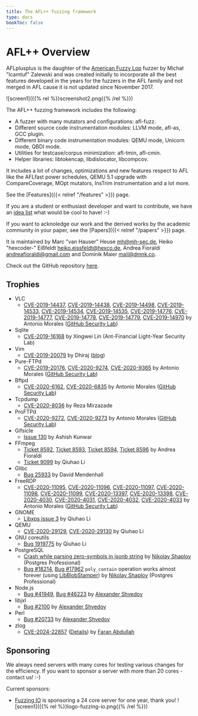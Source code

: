 ```yaml
---
title: The AFL++ fuzzing framework
type: docs
bookToc: false
---
```


# AFL++ Overview

AFLplusplus is the daughter of the [American Fuzzy Lop](http://lcamtuf.coredump.cx/afl/) fuzzer by Michał "lcamtuf" Zalewski and was created initially to incorporate all the best features developed in the years for the fuzzers in the AFL family and not merged in AFL cause it is not updated since November 2017.

![screen1]({{% rel %}}screenshot2.png{{% /rel %}})

The AFL++ fuzzing framework includes the following:

+ A fuzzer with many mutators and configurations: afl-fuzz.
+ Different source code instrumentation modules: LLVM mode, afl-as, GCC plugin.
+ Different binary code instrumentation modules: QEMU mode, Unicorn mode, QBDI mode.
+ Utilities for testcase/corpus minimization: afl-tmin, afl-cmin.
+ Helper libraries: libtokencap, libdislocator, libcompcov.

It includes a lot of changes, optimizations and new features respect to AFL like the AFLfast power schedules, QEMU 5.1 upgrade with CompareCoverage, MOpt mutators, InsTrim instrumentation and a lot more.

See the [Features]({{< relref "/features" >}}) page.

If you are a student or enthusiast developer and want to contribute, we have an [idea list](https://github.com/AFLplusplus/AFLplusplus/blob/master/docs/ideas.md) what would be cool to have! :-)

If you want to acknoledge our work and the derived works by the academic community in your paper, see the [Papers]({{< relref "/papers" >}}) page.

It is maintained by Marc "van Hauser" Heuse <mh@mh-sec.de>, Heiko "hexcoder-" Eißfeldt <heiko.eissfeldt@hexco.de>, Andrea Fioraldi <andreafioraldi@gmail.com> and Dominik Maier <mail@dmnk.co>.

Check out the GitHub repository [here](https://github.com/AFLplusplus/AFLplusplus).

## Trophies

+ VLC
  * [CVE-2019-14437](https://cve.mitre.org/cgi-bin/cvename.cgi?name=CVE-2019-14437), [CVE-2019-14438](https://cve.mitre.org/cgi-bin/cvename.cgi?name=CVE-2019-14438), [CVE-2019-14498](https://cve.mitre.org/cgi-bin/cvename.cgi?name=CVE-2019-14498), [CVE-2019-14533](https://cve.mitre.org/cgi-bin/cvename.cgi?name=CVE-2019-14533), [CVE-2019-14534](https://cve.mitre.org/cgi-bin/cvename.cgi?name=CVE-2019-14534), [CVE-2019-14535](https://cve.mitre.org/cgi-bin/cvename.cgi?name=CVE-2019-14535), [CVE-2019-14776](https://cve.mitre.org/cgi-bin/cvename.cgi?name=CVE-2019-14776), [CVE-2019-14777](https://cve.mitre.org/cgi-bin/cvename.cgi?name=CVE-2019-14777), [CVE-2019-14778](https://cve.mitre.org/cgi-bin/cvename.cgi?name=CVE-2019-14778), [CVE-2019-14779](https://cve.mitre.org/cgi-bin/cvename.cgi?name=CVE-2019-14779), [CVE-2019-14970](https://cve.mitre.org/cgi-bin/cvename.cgi?name=CVE-2019-14970) by Antonio Morales ([GitHub Security Lab](https://securitylab.github.com/research/vlc-vulnerability-heap-overflow))
+ Sqlite
  * [CVE-2019-16168](https://cve.mitre.org/cgi-bin/cvename.cgi?name=CVE-2019-16168) by Xingwei Lin (Ant-Financial Light-Year Security Lab)
+ Vim
  * [CVE-2019-20079](https://cve.mitre.org/cgi-bin/cvename.cgi?name=CVE-2019-20079) by Dhiraj ([blog](https://www.inputzero.io/2020/03/fuzzing-vim.html))
+ Pure-FTPd
  * [CVE-2019-20176](https://cve.mitre.org/cgi-bin/cvename.cgi?name=CVE-2019-20176), [CVE-2020-9274](https://cve.mitre.org/cgi-bin/cvename.cgi?name=CVE-2019-14437), [CVE-2020-9365](https://cve.mitre.org/cgi-bin/cvename.cgi?name=CVE-2020-9365) by Antonio Morales ([GitHub Security Lab](https://securitylab.github.com/research/fuzzing-sockets-FTP))
+ Bftpd
  * [CVE-2020-6162](https://cve.mitre.org/cgi-bin/cvename.cgi?name=CVE-2020-6162), [CVE-2020-6835](https://cve.mitre.org/cgi-bin/cvename.cgi?name=CVE-2020-6835) by Antonio Morales ([GitHub Security Lab](https://securitylab.github.com/research/fuzzing-sockets-FTP))
+ Tcpdump
  * [CVE-2020-8036](https://cve.mitre.org/cgi-bin/cvename.cgi?name=CVE-2020-8036) by Reza Mirzazade
+ ProFTPd
  * [CVE-2020-9272](https://cve.mitre.org/cgi-bin/cvename.cgi?name=CVE-2020-9272), [CVE-2020-9273](https://cve.mitre.org/cgi-bin/cvename.cgi?name=CVE-2020-9273) by Antonio Morales ([GitHub Security Lab](https://securitylab.github.com/research/fuzzing-sockets-FTP))
+ Gifsicle
  * [Issue 130](https://github.com/kohler/gifsicle/issues/130) by Ashish Kunwar
+ FFmpeg
  * [Ticket 8592](https://trac.ffmpeg.org/ticket/8592), [Ticket 8593](https://trac.ffmpeg.org/ticket/8593), [Ticket 8594](https://trac.ffmpeg.org/ticket/8594), [Ticket 8596](https://trac.ffmpeg.org/ticket/8596) by Andrea Fioraldi
  * [Ticket 9099](https://trac.ffmpeg.org/ticket/9099) by Qiuhao Li
+ Glibc
  * [Bug 25933](https://sourceware.org/bugzilla/show_bug.cgi?id=25933) by David Mendenhall
+ FreeRDP
  * [CVE-2020-11095](https://cve.mitre.org/cgi-bin/cvename.cgi?name=CVE-2020-11095), [CVE-2020-11096](https://cve.mitre.org/cgi-bin/cvename.cgi?name=CVE-2020-11096), [CVE-2020-11097](https://cve.mitre.org/cgi-bin/cvename.cgi?name=CVE-2020-11097), [CVE-2020-11098](https://cve.mitre.org/cgi-bin/cvename.cgi?name=CVE-2020-11098), [CVE-2020-11099](https://cve.mitre.org/cgi-bin/cvename.cgi?name=CVE-2020-11099), [CVE-2020-13397](https://cve.mitre.org/cgi-bin/cvename.cgi?name=CVE-2020-13397), [CVE-2020-13398](https://cve.mitre.org/cgi-bin/cvename.cgi?name=CVE-2020-13398), [CVE-2020-4030](https://cve.mitre.org/cgi-bin/cvename.cgi?name=CVE-2020-4030), [CVE-2020-4031](https://cve.mitre.org/cgi-bin/cvename.cgi?name=CVE-2020-4031), [CVE-2020-4032](https://cve.mitre.org/cgi-bin/cvename.cgi?name=CVE-2020-4032), [CVE-2020-4033](https://cve.mitre.org/cgi-bin/cvename.cgi?name=CVE-2020-4033) by Antonio Morales ([GitHub Security Lab](https://securitylab.github.com/research/fuzzing-sockets-FreeRDP))
+ GNOME
  * [Libxps issue 3](https://gitlab.gnome.org/GNOME/libgxps/-/issues/3) by Qiuhao Li
+ QEMU
  * [CVE-2020-29129](https://cve.mitre.org/cgi-bin/cvename.cgi?name=CVE-2020-29129), [CVE-2020-29130](https://cve.mitre.org/cgi-bin/cvename.cgi?name=CVE-2020-29130) by Qiuhao Li
+ GNU coreutils
  * [Bug 1919775](https://bugzilla.redhat.com/show_bug.cgi?id=1919775) by Qiuhao Li
+ PostgreSQL
  * [Crash while parsing zero-symbols in jsonb string](https://www.postgresql.org/message-id/7332649.x5DLKWyVIX%40thinkpad-pgpro) by [Nikolay Shaplov](https://gitlab.com/dhyannataraj) (Postgres Professional)
  * [Bug #18214](https://www.postgresql.org/message-id/flat/18214-891f77caa80a35cc%40postgresql.org), [Bug #17962](https://www.postgresql.org/message-id/17962-4f00b6f26724858d%40postgresql.org) `poly_contain` operation works almost forever (using [LibBlobStamper](https://github.com/postgrespro/libblobstamper)) by [Nikolay Shaplov](https://gitlab.com/dhyannataraj) (Postgres Professional)
+ Node.js
  * [Bug #41949](https://github.com/nodejs/node/issues/41949), [Bug #46223](https://github.com/nodejs/node/issues/46223) by [Alexander Shvedov](https://github.com/a-shvedov)
+ libjxl
  * [Bug #2100](https://github.com/libjxl/libjxl/issues/2100) by [Alexander Shvedov](https://github.com/a-shvedov)
+ Perl
  * [Bug #20733](https://github.com/Perl/perl5/issues/20733) by [Alexander Shvedov](https://github.com/a-shvedov)
+ zlog
  * [CVE-2024-22857](https://cve.mitre.org/cgi-bin/cvename.cgi?name=CVE-2024-22857) ([Details](https://www.ebryx.com/blogs/arbitrary-code-execution-in-zlog-cve-2024-22857)) by [Faran Abdullah](https://github.com/faran1512)


## Sponsoring

We always need servers with many cores for testing various changes for the efficiency.
If you want to sponsor a server with more than 20 cores - contact us! :-)

Current sponsors:

* [Fuzzing IO](https://www.fuzzing.io) is sponsoring a 24 core server for one year, thank you! ![screen1]({{% rel %}}logo-fuzzing-io.png{{% /rel %}})
